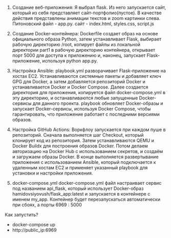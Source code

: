 1. Создание веб-приложения:
    Я выбрал flask. Из него запускается сайт, который из себя представляет сайт-портфолио(пустое). В качестве действия представлены анимации текстов и zoom картинки слева. Питоновский файл - app.py. сайт - index.html, styles.css, script.js
    
2. Создание Docker-контейнера:
   Dockerfile создает образ на основе официального образа Python, затем устанавливает Flask,
выбирает рабочую директорию /root, копирует файлы из локальной директории part1 в рабочую директорию контейнера,
открывает порт 5000 для доступа к приложению и, наконец, запускает Flask-приложение, используя python app.py.

3. Настройка Ansible:
    playbook.yml разворачивает Flask-приложение на хостах EC2. Устанавливаются системные пакеты и добавляет ключ GPG для Docker, а затем добавляется репозиторий Docker и устанавливается
Docker и Docker Compose. Далее создается директория для приложения, копируется файл docker-compose.yml
в эту директорию, и останавливаются любые запущенные Docker-сервисы для данного проекта.
playbook обновляет Docker-образы и запускает Docker-сервисы,
используя Docker Compose, чтобы гарантировать, что приложение работает с последними версиями образов.

4. Настройка GitHub Actions:
   Воркфлоу запускается при каждом пуше в репозиторий. Сначала выполняется шаг Checkout, который клонирует код из репозитория.
Затем устанавливаются QEMU и Docker Buildx для построения образов Docker. Потом делаем авторизацию на Docker Hub с использованием секретов,
и создаём и загружаем образы Docker. В конце выполняется развертывание приложения с использованием Ansible,
который подключается к удаленным хостам EC2 и применяет указанный playbook для установки и настройки приложения.

6. docker-compose.yml
docker-compose.yml файл настраивает сервис под названием api_flask,
который использует Docker-образ hamidovsiyovush/flask_app:latest
и запускается в контейнере с именем my_app.
Контейнер будет перезапускаться автоматически при сбоях, а порты 6969 : 5000

Как запустить?
- docker-compose up
- http://public_ip:6969
